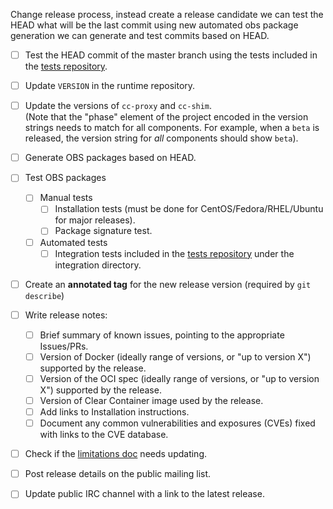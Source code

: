 Change release process, instead create a release candidate we can test the HEAD what will be the last commit using new automated obs package generation we can generate and test commits based on HEAD.

- [ ] Test the HEAD commit of the master branch using the tests included in the [tests repository][tests].
- [ ] Update ```VERSION``` in the runtime repository.
- [ ] Update the versions of `cc-proxy` and `cc-shim`.<br/>
  (Note that the "phase" element of the project encoded in the version strings needs to match for all components. For example, when a `beta` is released, the version string for *all* components should show `beta`).
- [ ] Generate OBS packages based on HEAD.
- [ ] Test OBS packages
	- [ ] Manual tests
		- [ ] Installation tests (must be done for CentOS/Fedora/RHEL/Ubuntu for major releases).
		- [ ] Package signature test.
	- [ ] Automated tests
		- [ ] Integration tests included in the [tests repository][tests] under the integration directory.
- [ ] Create an **annotated tag** for the new release version (required by `git describe`)
- [ ] Write release notes:
  - [ ] Brief summary of known issues, pointing to the appropriate Issues/PRs.
  - [ ] Version of Docker (ideally range of versions, or "up to version X") supported by the release.
  - [ ] Version of the OCI spec (ideally range of versions, or "up to version X") supported by the release.
  - [ ] Version of Clear Container image used by the release.
  - [ ] Add links to Installation instructions.
  - [ ] Document any common vulnerabilities and exposures (CVEs) fixed with links to the CVE database.
- [ ] Check if the [limitations doc](https://github.com/clearcontainers/runtime/blob/master/docs/limitations.md) needs updating.
- [ ] Post release details on the public mailing list.
- [ ] Update public IRC channel with a link to the latest release.


[tests]: https://github.com/clearcontainers/tests